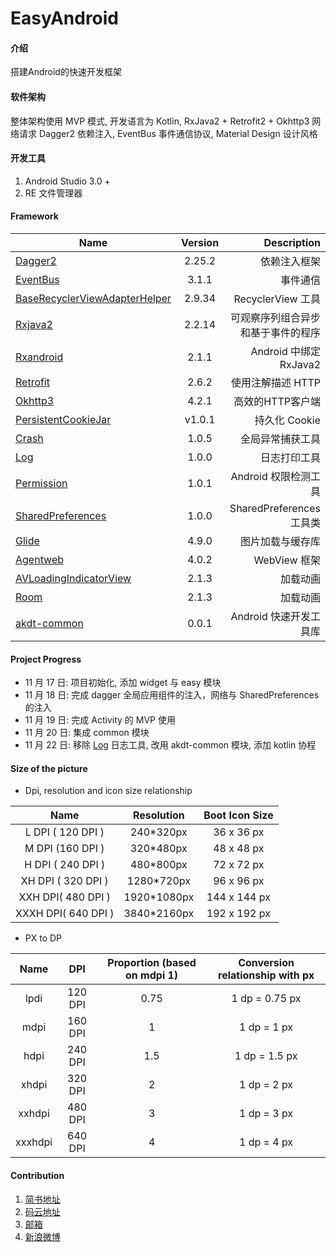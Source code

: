 # EasyAndroid

#### 介绍
搭建Android的快速开发框架

#### 软件架构
整体架构使用 MVP 模式, 开发语言为 Kotlin, RxJava2 + Retrofit2 + Okhttp3 网络请求 Dagger2 依赖注入, EventBus 事件通信协议, Material Design 设计风格

#### 开发工具

1.  Android Studio 3.0 +
2.  RE 文件管理器

#### Framework

| Name        | Version           | Description  |
| ------------- |:-------------:| -----:|
| [Dagger2](https://dagger.dev/)      | 2.25.2 | 依赖注入框架 |
| [EventBus](http://greenrobot.org/eventbus/)      | 3.1.1 | 事件通信 |
| [BaseRecyclerViewAdapterHelper](https://github.com/CymChad/BaseRecyclerViewAdapterHelper)      | 2.9.34 | RecyclerView 工具 |
| [Rxjava2](https://github.com/ReactiveX/RxJava)      | 2.2.14 | 可观察序列组合异步和基于事件的程序 |
| [Rxandroid](https://github.com/ReactiveX/RxAndroid)      | 2.1.1 | Android 中绑定 RxJava2 |
| [Retrofit](http://square.github.io/retrofit/)      | 2.6.2 | 使用注解描述 HTTP |
| [Okhttp3](http://square.github.io/okhttp/)      | 4.2.1 | 高效的HTTP客户端 |
| [PersistentCookieJar](https://github.com/franmontiel/PersistentCookieJar)      | v1.0.1 | 持久化 Cookie |
| [Crash](https://github.com/mazaiting/Crash)      | 1.0.5 | 全局异常捕获工具 |
| [Log](https://github.com/mazaiting/Log)      | 1.0.0 | 日志打印工具 |
| [Permission](https://github.com/mazaiting/permission_android)      | 1.0.1 | Android 权限检测工具 |
| [SharedPreferences](https://github.com/mazaiting/SharedPreferencesUtil)      | 1.0.0 | SharedPreferences 工具类 |
| [Glide](https://github.com/bumptech/glide)      | 4.9.0 | 图片加载与缓存库 |
| [Agentweb](https://github.com/Justson/AgentWeb)      | 4.0.2 | WebView 框架 |
| [AVLoadingIndicatorView](https://github.com/81813780/AVLoadingIndicatorView)      | 2.1.3 | 加载动画 |
| [Room](https://github.com/81813780/AVLoadingIndicatorView)      | 2.1.3 | 加载动画 |
| [akdt-common](https://gitee.com/mazaiting/EasyAndroid/tree/master/common)      | 0.0.1 | Android 快速开发工具库 |


#### Project Progress

- 11 月 17 日: 项目初始化, 添加 widget 与 easy 模块
- 11 月 18 日: 完成 dagger 全局应用组件的注入，网络与 SharedPreferences 的注入
- 11 月 19 日: 完成 Activity 的 MVP 使用
- 11 月 20 日: 集成 common 模块
- 11 月 22 日: 移除 [Log](https://github.com/mazaiting/Log) 日志工具, 改用 akdt-common 模块, 添加 kotlin 协程

#### Size of the picture 

- Dpi, resolution and icon size relationship

| Name        | Resolution           | Boot Icon Size  |
|:-------------:|:-------------:|:-----:|
| L DPI ( 120 DPI ) | 240*320px | 36 x 36 px |
| M DPI (160 DPI ) | 320*480px | 48 x 48 px |
| H DPI ( 240 DPI ) | 480*800px | 72 x 72 px |
| XH DPI ( 320 DPI ) | 1280*720px | 96 x 96 px |
| XXH DPI( 480 DPI ) | 1920*1080px | 144 x 144 px |
| XXXH DPI( 640 DPI ) | 3840*2160px | 192 x 192 px |

- PX to DP

| Name        | DPI           | Proportion (based on mdpi 1)  | Conversion relationship with px |
|:-------------:|:-------------:|:----------:|:----------:|
| lpdi | 120 DPI | 0.75 | 1 dp = 0.75 px |
| mdpi | 160 DPI | 1 | 1 dp = 1 px |
| hdpi | 240 DPI | 1.5 | 1 dp = 1.5 px |
| xhdpi	 | 320 DPI | 2 | 1 dp = 2 px |
| xxhdpi | 480 DPI | 3 | 1 dp = 3 px |
| xxxhdpi | 640 DPI | 4 | 1 dp = 4 px |

#### Contribution

1. [简书地址](https://www.jianshu.com/u/5d2cb4bfeb15)
2. [码云地址](https://gitee.com/)
3. [邮箱](mailto:zaitingma@foxmail.com)
4. [新浪微博](http://blog.sina.com.cn/mazaiting)

